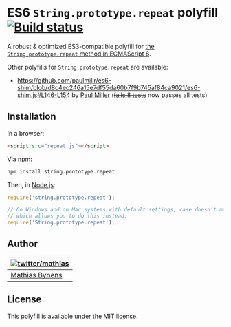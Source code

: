 # ES6 `String.prototype.repeat` polyfill [![Build status](https://travis-ci.org/mathiasbynens/String.prototype.repeat.svg?branch=master)](https://travis-ci.org/mathiasbynens/String.prototype.repeat)

A robust & optimized ES3-compatible polyfill for [the `String.prototype.repeat` method in ECMAScript 6](http://people.mozilla.org/~jorendorff/es6-draft.html#sec-string.prototype.repeat).

Other polyfills for `String.prototype.repeat` are available:

* <https://github.com/paulmillr/es6-shim/blob/d8c4ec246a15e7df55da60b7f9b745af84ca9021/es6-shim.js#L146-L154> by [Paul Miller](http://paulmillr.com/) (~~[fails 8 tests](https://github.com/paulmillr/es6-shim/issues/164)~~ now passes all tests)

## Installation

In a browser:

```html
<script src="repeat.js"></script>
```

Via [npm](http://npmjs.org/):

```bash
npm install string.prototype.repeat
```

Then, in [Node.js](http://nodejs.org/):

```js
require('string.prototype.repeat');

// On Windows and on Mac systems with default settings, case doesn’t matter,
// which allows you to do this instead:
require('String.prototype.repeat');
```

## Author

| [![twitter/mathias](https://gravatar.com/avatar/24e08a9ea84deb17ae121074d0f17125?s=70)](https://twitter.com/mathias "Follow @mathias on Twitter") |
|---|
| [Mathias Bynens](https://mathiasbynens.be/) |

## License

This polyfill is available under the [MIT](https://mths.be/mit) license.
